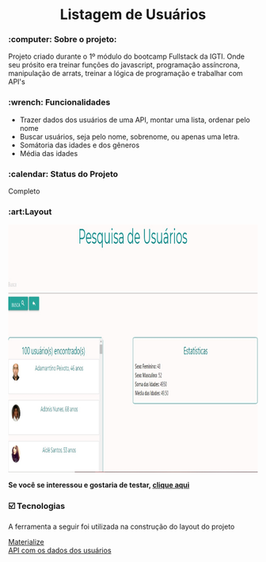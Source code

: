 <h1 align="center">Listagem de Usuários</h1>
<h3>:computer: Sobre o projeto:</h3
<p>Projeto criado durante o 1º módulo do bootcamp Fullstack da IGTI. Onde seu prósito era treinar funções do javascript, programação assíncrona, manipulação de arrats, treinar a lógica de programação e trabalhar com API's</p>

<h3>:wrench: Funcionalidades</h3>
<ul>
<li>Trazer dados dos usuários de uma API, montar uma lista, ordenar pelo nome</li>
<li>Buscar usuários, seja pelo nome, sobrenome, ou apenas uma letra.</li>
<li>Somátoria das idades e dos gêneros</li>
<li>Média das idades</li>
</ul>
<h3>:calendar: Status do Projeto</h3>
<p>Completo</p>
<h3>:art:Layout</h3>
<img src="users.jpg" width:"500px" height="500px">
<p><strong>Se você se interessou e gostaria de testar, <a href="https://mands-codes.github.io/listagem_de_usuarios-cursoIGTI/">clique aqui</a></strong></p>
<h3>☑️ Tecnologias</h3>
<p>A ferramenta a seguir foi utilizada na construção do layout do projeto</p>
<a href="https://materializecss.com/">Materialize</a><br>
<a href="https://randomuser.me/api/?seed=javascript&results=100&nat=BR&noinfo">API com os dados dos usuários</a>
